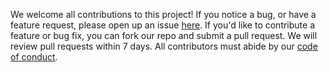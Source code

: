 We welcome all contributions to this project!
If you notice a bug, or have a feature request,
please open up an issue [here](https://github.com/DSCI-310-2025/dsci-310-group-13/issues).
If you'd like to contribute a feature or bug fix,
you can fork our repo and submit a pull request.
We will review pull requests within 7 days.
All contributors must abide by our [code of conduct](CODE_OF_CONDUCT.md).
